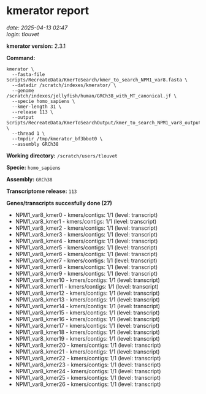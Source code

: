 # kmerator report
*date: 2025-04-13 02:47*  
*login: tlouvet*

**kmerator version:** 2.3.1

**Command:**

```
kmerator \
  --fasta-file Scripts/RecreateData/KmerToSearch/kmer_to_search_NPM1_var8.fasta \
  --datadir /scratch/indexes/kmerator/ \
  --genome /scratch/indexes/jellyfish/human/GRCh38_with_MT_canonical.jf \
  --specie homo_sapiens \
  --kmer-length 31 \
  --release 113 \
  --output Scripts/RecreateData/KmerToSearchOutput/kmer_to_search_NPM1_var8_output \
  --thread 1 \
  --tmpdir /tmp/kmerator_bf3bbot0 \
  --assembly GRCh38
```

**Working directory:** `/scratch/users/tlouvet`

**Specie:** `homo_sapiens`

**Assembly:** `GRCh38`

**Transcriptome release:** `113`

**Genes/transcripts succesfully done (27)**

- NPM1_var8_kmer0 - kmers/contigs: 1/1 (level: transcript)
- NPM1_var8_kmer1 - kmers/contigs: 1/1 (level: transcript)
- NPM1_var8_kmer2 - kmers/contigs: 1/1 (level: transcript)
- NPM1_var8_kmer3 - kmers/contigs: 1/1 (level: transcript)
- NPM1_var8_kmer4 - kmers/contigs: 1/1 (level: transcript)
- NPM1_var8_kmer5 - kmers/contigs: 1/1 (level: transcript)
- NPM1_var8_kmer6 - kmers/contigs: 1/1 (level: transcript)
- NPM1_var8_kmer7 - kmers/contigs: 1/1 (level: transcript)
- NPM1_var8_kmer8 - kmers/contigs: 1/1 (level: transcript)
- NPM1_var8_kmer9 - kmers/contigs: 1/1 (level: transcript)
- NPM1_var8_kmer10 - kmers/contigs: 1/1 (level: transcript)
- NPM1_var8_kmer11 - kmers/contigs: 1/1 (level: transcript)
- NPM1_var8_kmer12 - kmers/contigs: 1/1 (level: transcript)
- NPM1_var8_kmer13 - kmers/contigs: 1/1 (level: transcript)
- NPM1_var8_kmer14 - kmers/contigs: 1/1 (level: transcript)
- NPM1_var8_kmer15 - kmers/contigs: 1/1 (level: transcript)
- NPM1_var8_kmer16 - kmers/contigs: 1/1 (level: transcript)
- NPM1_var8_kmer17 - kmers/contigs: 1/1 (level: transcript)
- NPM1_var8_kmer18 - kmers/contigs: 1/1 (level: transcript)
- NPM1_var8_kmer19 - kmers/contigs: 1/1 (level: transcript)
- NPM1_var8_kmer20 - kmers/contigs: 1/1 (level: transcript)
- NPM1_var8_kmer21 - kmers/contigs: 1/1 (level: transcript)
- NPM1_var8_kmer22 - kmers/contigs: 1/1 (level: transcript)
- NPM1_var8_kmer23 - kmers/contigs: 1/1 (level: transcript)
- NPM1_var8_kmer24 - kmers/contigs: 1/1 (level: transcript)
- NPM1_var8_kmer25 - kmers/contigs: 1/1 (level: transcript)
- NPM1_var8_kmer26 - kmers/contigs: 1/1 (level: transcript)
